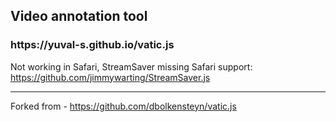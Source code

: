 <h2>Video annotation tool</h2>
<h3>https://yuval-s.github.io/vatic.js</h3>

Not working in Safari, StreamSaver missing Safari support: https://github.com/jimmywarting/StreamSaver.js

---
Forked from - https://github.com/dbolkensteyn/vatic.js
